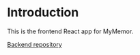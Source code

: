 # Introduction

This is the frontend React app for MyMemor.

[Backend repository](https://github.com/NitronR/mymemor_backend)
